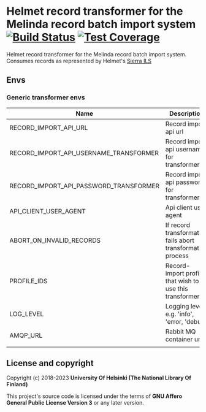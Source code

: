 # Helmet record transformer for the Melinda record batch import system  [![Build Status](https://travis-ci.org/NatLibFi/melinda-record-import-transformer-helmet.svg)](https://travis-ci.org/NatLibFi/melinda-record-import-transformer-helmet) [![Test Coverage](https://codeclimate.com/github/NatLibFi/melinda-record-import-transformer-helmet/badges/coverage.svg)](https://codeclimate.com/github/NatLibFi/melinda-record-import-transformer-helmet/coverage)

Helmet record transformer for the Melinda record batch import system. Consumes records as represented by Helmet's [Sierra ILS](https://sandbox.iii.com/iii/sierra-api/swagger/index.html)

## Envs
### Generic transformer envs
| Name                                   | Description                                                 | default                      |
|----------------------------------------|-------------------------------------------------------------|------------------------------|
| RECORD_IMPORT_API_URL                  | Record import api url                                       | 'cli'                        |
| RECORD_IMPORT_API_USERNAME_TRANSFORMER | Record import api username for transformer                  | 'cli'                        |
| RECORD_IMPORT_API_PASSWORD_TRANSFORMER | Record import api password for transformer                  | hidden                       |
| API_CLIENT_USER_AGENT                  | Api client user agent                                       | "_RECORD-IMPORT-TRANSFORMER" |
| ABORT_ON_INVALID_RECORDS               | If record transformation fails abort transformation process | 0  (false)                   |
| PROFILE_IDS                            | Record-import profiles that wish to use this transformer    | "[\"foobar\"]"               |
| LOG_LEVEL                              | Logging level e.g. 'info', 'error, 'debug'                  | "info"                       |
| AMQP_URL                               | Rabbit MQ container url                                     | "amqp://127.0.0.1:5672/"     |
|                                        |                                                             |                              |

## License and copyright

Copyright (c) 2018-2023 **University Of Helsinki (The National Library Of Finland)**

This project's source code is licensed under the terms of **GNU Affero General Public License Version 3** or any later version.

